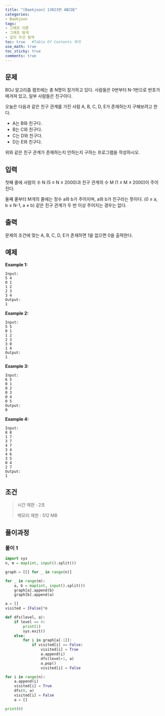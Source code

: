 ```yaml
---
title: "[Baekjoon] 13023번 ABCDE"
categories: 
- Baekjoon
tags:
- 그래프 이론
- 그래프 탐색
- 깊이 우선 탐색
toc: true   #Table Of Contents 목차 
use_math: true
toc_sticky: true
comments: true
---
```


## 문제

BOJ 알고리즘 캠프에는 총 N명이 참가하고 있다. 사람들은 0번부터 N-1번으로 번호가 매겨져 있고, 일부 사람들은 친구이다.

오늘은 다음과 같은 친구 관계를 가진 사람 A, B, C, D, E가 존재하는지 구해보려고 한다.

- A는 B와 친구다.
- B는 C와 친구다.
- C는 D와 친구다.
- D는 E와 친구다.

위와 같은 친구 관계가 존재하는지 안하는지 구하는 프로그램을 작성하시오.

## 입력

첫째 줄에 사람의 수 N (5 ≤ N ≤ 2000)과 친구 관계의 수 M (1 ≤ M ≤ 2000)이 주어진다.

둘째 줄부터 M개의 줄에는 정수 a와 b가 주어지며, a와 b가 친구라는 뜻이다. (0 ≤ a, b ≤ N-1, a ≠ b) 같은 친구 관계가 두 번 이상 주어지는 경우는 없다.

## 출력

문제의 조건에 맞는 A, B, C, D, E가 존재하면 1을 없으면 0을 출력한다.

## 예제

**Example 1:**

```
Input: 
5 4
0 1
1 2
2 3
3 4
Output: 
1
```

**Example 2:**

```
Input:
5 5
0 1
1 2
2 3
3 0
1 4
Output:
1
```

**Example 3:**

```
Input:
6 5
0 1
0 2
0 3
0 4
0 5
Output:
0
```

**Example 4:**

```
Input:
8 8
1 7
3 7
4 7
3 4
4 6
3 5
0 4
2 7
Output:
1
```

## 조건

> 시간 제한 : 2초
>
> 메모리 제한 : 512 MB

## 풀이과정

### 풀이 1

```python
import sys
n, m = map(int, input().split())

graph = [[] for _ in range(n)]

for _ in range(m):
    a, b = map(int, input().split())
    graph[a].append(b)
    graph[b].append(a)

a = []
visited = [False]*n

def dfs(level, a):
    if level == 4:
        print(1)
        sys.exit()
    else:
        for i in graph[a[-1]]:
            if visited[i] == False:
                visited[i] = True
                a.append(i)
                dfs(level+1, a)
                a.pop()
                visited[i] = False

for i in range(n):
    a.append(i)
    visited[i] = True
    dfs(0, a)
    visited[i] = False
    a = []

print(0)
```



